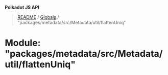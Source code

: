 **Polkadot JS API**

> [README](../README.md) / [Globals](../globals.md) / "packages/metadata/src/Metadata/util/flattenUniq"

# Module: "packages/metadata/src/Metadata/util/flattenUniq"
